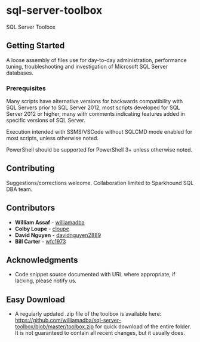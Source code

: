 # sql-server-toolbox
SQL Server Toolbox

## Getting Started

A loose assembly of files use for day-to-day administration, performance tuning, troubleshooting and investigation of Microsoft SQL Server databases.

### Prerequisites

Many scripts have alternative versions for backwards compatibility with SQL Servers prior to SQL Server 2012, most scripts developed for SQL Server 2012 or higher, many with comments indicating features added in specific versions of SQL Server.

Execution intended with SSMS/VSCode without SQLCMD mode enabled for most scripts, unless otherwise noted.

PowerShell should be supported for PowerShell 3+ unless otherwise noted.

## Contributing

Suggestions/corrections welcome. Collaboration limited to Sparkhound SQL DBA team.

## Contributors

* **William Assaf** - [williamadba](https://github.com/williamadba)
* **Colby Loupe** - [cloupe](https://github.com/cloupe)
* **David Nguyen** - [davidnguyen2889](https://github.com/davidnguyen2889)
* **Bill Carter** - [wfc1973 ](https://github.com/wfc1973)

## Acknowledgments

* Code snippet source documented with URL where appropriate, if lacking, please notify us.

## Easy Download

* A regularly updated .zip file of the toolbox is available here: https://github.com/williamadba/sql-server-toolbox/blob/master/toolbox.zip for quick download of the entire folder. It is not guaranteed to contain all recent changes, but it usually does.